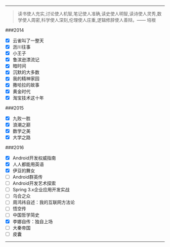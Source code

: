 
---

>读书使人充实,讨论使人机智,笔记使人准确,读史使人明智,读诗使人灵秀,数学使人周密,科学使人深刻,伦理使人庄重,逻辑修辞使人善辩。—— 培根


###2014
- [x] 云雀叫了一整天
- [x] 沥川往事
- [x] 小王子
- [x] 鲁滨逊漂流记
- [x] 暗时间
- [x] 沉默的大多数
- [x] 我的精神家园
- [x] 撒哈拉的故事
- [x] 黄金时代
- [x] 淘宝技术这十年

###2015
- [x] 九败一胜
- [x] 浪潮之巅
- [x] 数学之美
- [x] 大学之路

###2016
- [x] Android开发权威指南
- [x] 人人都能用英语
- [x] 伊豆的舞女
- [ ] Android群英传
- [ ] Android开发艺术探索
- [ ] Spring 3.x企业应用开发实战
- [ ] 乌合之众
- [ ] 周鸿祎自述：我的互联网方法论
- [ ] 悟空传
- [ ] 中国哲学简史
- [x] 李娜自传：独自上场
- [ ] 大秦帝国
- [ ] 皮囊

---
